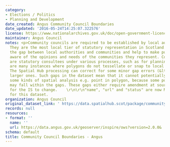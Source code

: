 ```yaml
---
category:
- Elections / Politics
- Planning and Development
date_created: Angus Community Council Boundaries
date_updated: '2016-05-24T14:25:07.322576'
license: https://www.nationalarchives.gov.uk/doc/open-government-licence/version/3/
maintainer: Angus Council
notes: <p>Community councils are required to be established by local authorities.
  They are the most local tier of statutory representation in Scotland. They bridge
  the gap between local authorities and communities and help to make public bodies
  aware of the opinions and needs of the communities they represent. Community councils
  are statutory consultees under various processes, such as for planning applications.\r\n\r\nThere
  are many instances where polygons do not tessellate or snap to local authority boundaries.
  The Spatial Hub processing can correct for some minor gap errors (&lt;5m) but not
  larger ones. Such gaps in the dataset mean that it cannot potentially be used for
  some kinds of spatial analysis e.g. point in polygon, because some point locations
  may fall within the gaps. These gaps either require amendment at source or approval
  for the IS to change.    \r\n\r\n"name", "url" and "status" are now MANDATORY fields
  for this dataset.                                                                                                                                                                                                                                                                                                                                                                                                                                                                                                                                                                                                                                                                                                                                                                                                                                                                                                                                                                                                                                                                                                                                                                                                                                                                                                                                                                                                                                                                                                                                                                                                                           </p>
organization: Angus Council
original_dataset_link: ' https://data.spatialhub.scot/package/community_council_boundaries-an'
records: null
resources:
- format: ''
  name: ''
  url: https://data.angus.gov.uk/geoserver/inspire/ows?version=2.0.0&
schema: default
title: Community Council Boundaries - Angus
---
```

